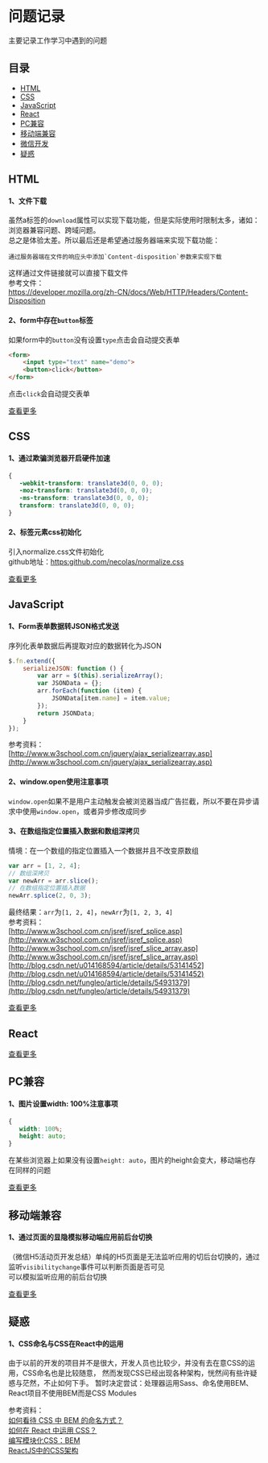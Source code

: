 问题记录
====
主要记录工作学习中遇到的问题  

目录
----
* [HTML](#html)
* [CSS](#css)
* [JavaScript](#javascript)
* [React](#react)
* [PC兼容](#pc兼容)
* [移动端兼容](#移动端兼容)
* [微信开发](./微信/weinxin.md)
* [疑惑](#疑惑)

HTML
----
#### 1、文件下载
虽然a标签的`download`属性可以实现下载功能，但是实际使用时限制太多，诸如：浏览器兼容问题、跨域问题。  
总之是体验太差。所以最后还是希望通过服务器端来实现下载功能：  
    
    通过服务器端在文件的响应头中添加`Content-disposition`参数来实现下载  

这样通过文件链接就可以直接下载文件  
参考文件：  
<https://developer.mozilla.org/zh-CN/docs/Web/HTTP/Headers/Content-Disposition>

#### 2、form中存在`button`标签
如果form中的`button`没有设置`type`点击会自动提交表单
```html
<form>
    <input type="text" name="demo">
    <button>click</button>
</form>
```
点击`click`会自动提交表单

[查看更多](HTML/html.md)

CSS
----
#### 1、通过欺骗浏览器开启硬件加速
```css
{
   -webkit-transform: translate3d(0, 0, 0);
   -moz-transform: translate3d(0, 0, 0);
   -ms-transform: translate3d(0, 0, 0);
   transform: translate3d(0, 0, 0);
}
```
#### 2、标签元素css初始化
引入normalize.css文件初始化    
github地址：[https:github.com/necolas/normalize.css](https:github.com/necolas/normalize.css)

[查看更多](CSS/css.md)

JavaScript
----
#### 1、Form表单数据转JSON格式发送
序列化表单数据后再提取对应的数据转化为JSON
```javascript
$.fn.extend({
    serializeJSON: function () {
        var arr = $(this).serializeArray();
        var JSONData = {};
        arr.forEach(function (item) {
            JSONData[item.name] = item.value;
        });
        return JSONData;
    }
});
```
参考资料：  
[http://www.w3school.com.cn/jquery/ajax_serializearray.asp](http://www.w3school.com.cn/jquery/ajax_serializearray.asp)  

#### 2、window.open使用注意事项
`window.open`如果不是用户主动触发会被浏览器当成广告拦截，所以不要在异步请求中使用`window.open`，或者异步修改成同步  

#### 3、在数组指定位置插入数据和数组深拷贝
情境：在一个数组的指定位置插入一个数据并且不改变原数组
```javascript
var arr = [1, 2, 4];
// 数组深拷贝
var newArr = arr.slice();
// 在数组指定位置插入数据
newArr.splice(2, 0, 3);
```
最终结果：`arr`为`[1, 2, 4]`，`newArr`为`[1, 2, 3, 4]`  
参考资料：  
[http://www.w3school.com.cn/jsref/jsref_splice.asp](http://www.w3school.com.cn/jsref/jsref_splice.asp)  
[http://www.w3school.com.cn/jsref/jsref_slice_array.asp](http://www.w3school.com.cn/jsref/jsref_slice_array.asp)  
[http://blog.csdn.net/u014168594/article/details/53141452](http://blog.csdn.net/u014168594/article/details/53141452)  
[http://blog.csdn.net/fungleo/article/details/54931379](http://blog.csdn.net/fungleo/article/details/54931379)

[查看更多](JavaScript/javascript.md)

React
----

[查看更多](React/react.md)

PC兼容
----
#### 1、图片设置width: 100%注意事项
```css
{
   width: 100%;
   height: auto;
}
```
在某些浏览器上如果没有设置`height: auto`，图片的height会变大，移动端也存在同样的问题

[查看更多](PC兼容/pc.md)

移动端兼容
----
#### 1、通过页面的显隐模拟移动端应用前后台切换
（微信H5活动页开发总结）单纯的H5页面是无法监听应用的切后台切换的，通过监听`visibilitychange`事件可以判断页面是否可见   
可以模拟监听应用的前后台切换

[查看更多](移动端兼容/mobile.md)

疑惑
----
#### 1、CSS命名与CSS在React中的运用 
由于以前的开发的项目并不是很大，开发人员也比较少，并没有去在意CSS的运用，CSS命名也是比较随意， 
然而发现CSS已经出现各种架构，恍然间有些许疑惑与茫然，不止如何下手。 
暂时决定尝试：处理器运用Sass、命名使用BEM、React项目不使用BEM而是CSS Modules 

参考资料：   
[如何看待 CSS 中 BEM 的命名方式？](https://www.zhihu.com/question/21935157)    
[如何在 React 中运用 CSS？](https://www.zhihu.com/question/30757566)   
[编写模块化CSS：BEM](http://www.w3cplus.com/css/css-architecture-1.html)  
[ReactJS中的CSS架构](http://www.infoq.com/cn/news/2017/08/ReactJS-CSS)



